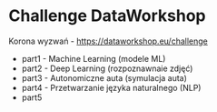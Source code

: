 # Challenge DataWorkshop
Korona wyzwań - https://dataworkshop.eu/challenge

- part1 - Machine Learning (modele ML)
- part2 - Deep Learning (rozpoznawnaie zdjęć)
- part3 - Autonomiczne auta (symulacja auta)
- part4 - Przetwarzanie języka naturalnego (NLP)
- part5
